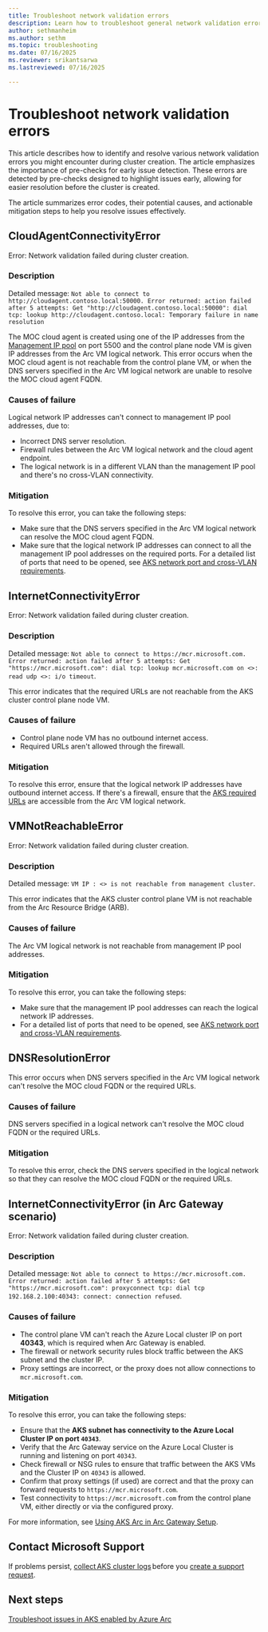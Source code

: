 ```yaml
---
title: Troubleshoot network validation errors
description: Learn how to troubleshoot general network validation errors in AKS Arc.
author: sethmanheim
ms.author: sethm
ms.topic: troubleshooting
ms.date: 07/16/2025
ms.reviewer: srikantsarwa
ms.lastreviewed: 07/16/2025

---
```


# Troubleshoot network validation errors

This article describes how to identify and resolve various network validation errors you might encounter during cluster creation. The article emphasizes the importance of pre-checks for early issue detection. These errors are detected by pre-checks designed to highlight issues early, allowing for easier resolution before the cluster is created.

The article summarizes error codes, their potential causes, and actionable mitigation steps to help you resolve issues effectively.

## CloudAgentConnectivityError

Error: Network validation failed during cluster creation.

### Description

Detailed message: `Not able to connect to http://cloudagent.contoso.local:50000. Error returned: action failed after 5 attempts: Get "http://cloudagent.contoso.local:50000": dial tcp: lookup http://cloudagent.contoso.local: Temporary failure in name resolution`

The MOC cloud agent is created using one of the IP addresses from the [Management IP pool](/azure/azure-local/plan/cloud-deployment-network-considerations#management-ip-pool) on port 5500 and the control plane node VM is given IP addresses from the Arc VM logical network. This error occurs when the MOC cloud agent is not reachable from the control plane VM, or when the DNS servers specified in the Arc VM logical network are unable to resolve the MOC cloud agent FQDN.

### Causes of failure

Logical network IP addresses can't connect to management IP pool addresses, due to:

- Incorrect DNS server resolution.
- Firewall rules between the Arc VM logical network and the cloud agent endpoint.
- The logical network is in a different VLAN than the management IP pool and there's no cross-VLAN connectivity.

### Mitigation

To resolve this error, you can take the following steps:

- Make sure that the DNS servers specified in the Arc VM logical network can resolve the MOC cloud agent FQDN.
- Make sure that the logical network IP addresses can connect to all the management IP pool addresses on the required ports. For a detailed list of ports that need to be opened, see [AKS network port and cross-VLAN requirements](aks-hci-network-system-requirements.md#network-port-and-cross-vlan-requirements).

## InternetConnectivityError

Error: Network validation failed during cluster creation.

### Description

Detailed message: `Not able to connect to https://mcr.microsoft.com. Error returned: action failed after 5 attempts: Get "https://mcr.microsoft.com": dial tcp: lookup mcr.microsoft.com on <>: read udp <>: i/o timeout`.

This error indicates that the required URLs are not reachable from the AKS cluster control plane node VM.

### Causes of failure

- Control plane node VM has no outbound internet access.
- Required URLs aren't allowed through the firewall.

### Mitigation

To resolve this error, ensure that the logical network IP addresses have outbound internet access. If there's a firewall, ensure that the [AKS required URLs](aks-hci-network-system-requirements.md#firewall-url-exceptions) are accessible from the Arc VM logical network.

## VMNotReachableError

Error: Network validation failed during cluster creation.

### Description

Detailed message: `VM IP : <> is not reachable from management cluster`.

This error indicates that the AKS cluster control plane VM is not reachable from the Arc Resource Bridge (ARB).

### Causes of failure

The Arc VM logical network is not reachable from management IP pool addresses.

### Mitigation

To resolve this error, you can take the following steps:

- Make sure that the management IP pool addresses can reach the logical network IP addresses.
- For a detailed list of ports that need to be opened, see [AKS network port and cross-VLAN requirements](aks-hci-network-system-requirements.md#network-port-and-cross-vlan-requirements).

## DNSResolutionError

This error occurs when DNS servers specified in the Arc VM logical network can't resolve the MOC cloud FQDN or the required URLs.

### Causes of failure

DNS servers specified in a logical network can't resolve the MOC cloud FQDN or the required URLs.

### Mitigation

To resolve this error, check the DNS servers specified in the logical network so that they can resolve the MOC cloud FQDN or the required URLs.

## InternetConnectivityError (in Arc Gateway scenario)

Error: Network validation failed during cluster creation.

### Description

Detailed message: `Not able to connect to https://mcr.microsoft.com. Error returned: action failed after 5 attempts: Get "https://mcr.microsoft.com": proxyconnect tcp: dial tcp 192.168.2.100:40343: connect: connection refused`.

### Causes of failure

- The control plane VM can't reach the Azure Local cluster IP on port **40343**, which is required when Arc Gateway is enabled.
- The firewall or network security rules block traffic between the AKS subnet and the cluster IP.
- Proxy settings are incorrect, or the proxy does not allow connections to `mcr.microsoft.com`.

### Mitigation

To resolve this error, you can take the following steps:

- Ensure that the **AKS subnet has connectivity to the Azure Local Cluster IP on port `40343`**.  
- Verify that the Arc Gateway service on the Azure Local Cluster is running and listening on port `40343`.  
- Check firewall or NSG rules to ensure that traffic between the AKS VMs and the Cluster IP on `40343` is allowed.  
- Confirm that proxy settings (if used) are correct and that the proxy can forward requests to `https://mcr.microsoft.com`.  
- Test connectivity to `https://mcr.microsoft.com` from the control plane VM, either directly or via the configured proxy.

For more information, see [Using AKS Arc in Arc Gateway Setup](aks-hci-network-system-requirements.md#use-azure-arc-gateway-preview-with-azure-local).

## Contact Microsoft Support

If problems persist, [collect AKS cluster logs](get-on-demand-logs.md) before you [create a support request](aks-troubleshoot.md#open-a-support-request).

## Next steps

[Troubleshoot issues in AKS enabled by Azure Arc](aks-troubleshoot.md)
